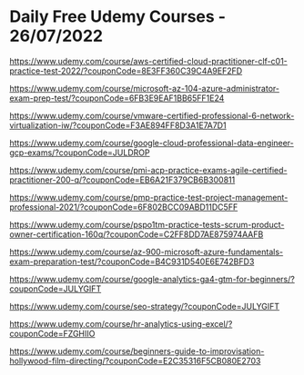 # Daily Free Udemy Courses - 26/07/2022

https://www.udemy.com/course/aws-certified-cloud-practitioner-clf-c01-practice-test-2022/?couponCode=8E3FF360C39C4A9EF2FD
https://www.udemy.com/course/microsoft-az-104-azure-administrator-exam-prep-test/?couponCode=6FB3E9EAF1BB65FF1E24
https://www.udemy.com/course/vmware-certified-professional-6-network-virtualization-iw/?couponCode=F3AE894FF8D3A1E7A7D1
https://www.udemy.com/course/google-cloud-professional-data-engineer-gcp-exams/?couponCode=JULDROP
https://www.udemy.com/course/pmi-acp-practice-exams-agile-certified-practitioner-200-q/?couponCode=EB6A21F379CB6B300811
https://www.udemy.com/course/pmp-practice-test-project-management-professional-2021/?couponCode=6F802BCC09ABD11DC5FF
https://www.udemy.com/course/pspo1tm-practice-tests-scrum-product-owner-certification-160q/?couponCode=C2FF8DD7AE875974AAFB
https://www.udemy.com/course/az-900-microsoft-azure-fundamentals-exam-preparation-test/?couponCode=B4C931D540E6E742BFD3
https://www.udemy.com/course/google-analytics-ga4-gtm-for-beginners/?couponCode=JULYGIFT
https://www.udemy.com/course/seo-strategy/?couponCode=JULYGIFT
https://www.udemy.com/course/hr-analytics-using-excel/?couponCode=FZGHIIO
https://www.udemy.com/course/beginners-guide-to-improvisation-hollywood-film-directing/?couponCode=E2C35316F5CB080E2703
